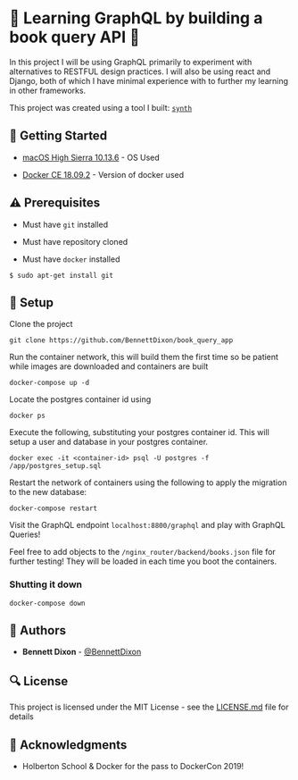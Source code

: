 # :shell: Learning GraphQL by building a book query API :shell:

In this project I will be using GraphQL primarily to experiment with alternatives to RESTFUL design practices. I will also be using react and Django, both of which I have minimal experience with to further my learning in other frameworks.

This project was created using a tool I built: [`synth`](https://github.com/bennettdixon/synth)

## :running: Getting Started

- [macOS High Sierra 10.13.6](https://apple.com) - OS Used

- [Docker CE 18.09.2](https://blog.docker.com/2018/11/introducing-docker-engine-18-09/) - Version of docker used

## :warning: Prerequisites

- Must have `git` installed

- Must have repository cloned

- Must have `docker` installed

```
$ sudo apt-get install git
```

## :wrench: Setup

Clone the project

```
git clone https://github.com/BennettDixon/book_query_app
```

Run the container network, this will build them the first time so be patient while images are downloaded and containers are built

```
docker-compose up -d
```

Locate the postgres container id using

```
docker ps
```

Execute the following, substituting your postgres container id. This will setup a user and database in your postgres container.

```
docker exec -it <container-id> psql -U postgres -f /app/postgres_setup.sql
```

Restart the network of containers using the following to apply the migration to the new database:

```
docker-compose restart
```

Visit the GraphQL endpoint `localhost:8800/graphql` and play with GraphQL Queries!

Feel free to add objects to the `/nginx_router/backend/books.json` file for further testing! They will be loaded in each time you boot the containers.

### Shutting it down

```
docker-compose down
```

## :blue_book: Authors

- **Bennett Dixon** - [@BennettDixon](https://github.com/BennettDixon)

## :mag: License

This project is licensed under the MIT License - see the [LICENSE.md](https://github.com/BennettDixon/book_query_app/LICENSE.md) file for details

## :mega: Acknowledgments

- Holberton School & Docker for the pass to DockerCon 2019!
